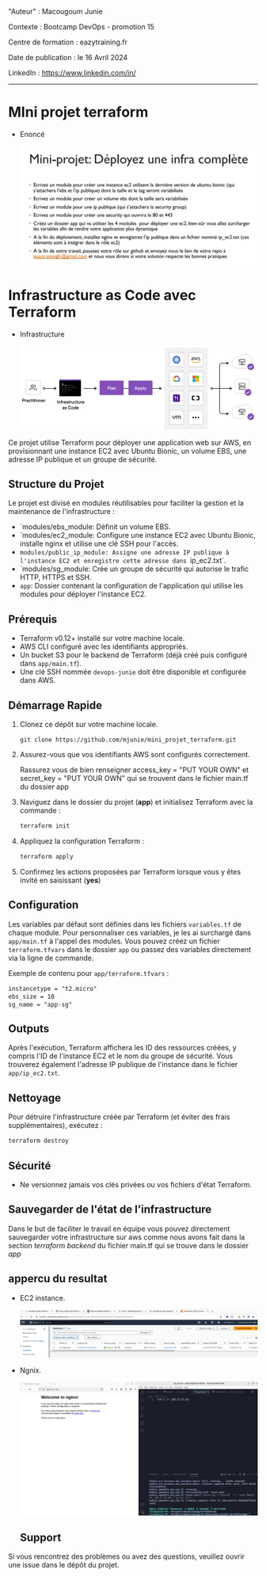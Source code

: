 
"Auteur" : Macougoum Junie

Contexte : Bootcamp DevOps - promotion 15

Centre de formation : eazytraining.fr

Date de publication : le 16 Avril 2024

LinkedIn : https://www.linkedin.com/in/

---
# MIni projet terraform
- Enoncé

    ![Tux, the Linux mascot](/images/tpterraform.png)

# Infrastructure as Code avec Terraform

- Infrastructure

    ![Tux, the Linux mascot](/images/illustration.png)
  
Ce projet utilise Terraform pour déployer une application web sur AWS, en provisionnant une instance EC2 avec Ubuntu Bionic, un volume EBS, une adresse IP publique et un groupe de sécurité.

## Structure du Projet

Le projet est divisé en modules réutilisables pour faciliter la gestion et la maintenance de l'infrastructure :

- `modules/ebs_module: Définit un volume EBS.
- `modules/ec2_module: Configure une instance EC2 avec Ubuntu Bionic, installe nginx et utilise une clé SSH pour l'accès.
- `modules/public_ip_module: Assigne une adresse IP publique à l'instance EC2 et enregistre cette adresse dans `ip_ec2.txt`.
- `modules/sg_module: Crée un groupe de sécurité qui autorise le trafic HTTP, HTTPS et SSH.
- `app`: Dossier contenant la configuration de l'application qui utilise les modules pour déployer l'instance EC2.

## Prérequis

- Terraform v0.12+ installé sur votre machine locale.
- AWS CLI configuré avec les identifiants appropriés.
- Un bucket S3 pour le backend de Terraform (déjà créé puis configuré dans `app/main.tf`).
- Une clé SSH nommée `devops-junie` doit être disponible et configurée dans AWS.

## Démarrage Rapide

1. Clonez ce dépôt sur votre machine locale.

    ```
    git clone https://github.com/mjunie/mini_projet_terraform.git
    ```

2. Assurez-vous que vos identifiants AWS sont configurés correctement.

   Rassurez vous de bien renseigner  access_key = "PUT YOUR OWN"  et secret_key = "PUT YOUR OWN" qui se trouvent dans le fichier main.tf du dossier app

4. Naviguez dans le dossier du projet (**app**) et initialisez Terraform avec la commande :

   ```sh
   terraform init
   ```

5. Appliquez la configuration Terraform :

   ```sh
   terraform apply
   ```

6. Confirmez les actions proposées par Terraform lorsque vous y êtes invité en saisissant (**yes**)

## Configuration

Les variables par défaut sont définies dans les fichiers `variables.tf` de chaque module. Pour personnaliser ces variables, je les ai surchargé dans `app/main.tf` à l'appel des modules. Vous pouvez créez un fichier `terraform.tfvars` dans le dossier `app` ou passez des variables directement via la ligne de commande.

Exemple de contenu pour `app/terraform.tfvars` :

```hcl
instancetype = "t2.micro"
ebs_size = 10
sg_name = "app-sg"
```

## Outputs

Après l'exécution, Terraform affichera les ID des ressources créées, y compris l'ID de l'instance EC2 et le nom du groupe de sécurité. Vous trouverez également l'adresse IP publique de l'instance dans le fichier `app/ip_ec2.txt`.

## Nettoyage

Pour détruire l'infrastructure créée par Terraform (et éviter des frais supplémentaires), exécutez :

```sh
terraform destroy
```

## Sécurité

- Ne versionnez jamais vos clés privées ou vos fichiers d'état Terraform.

## Sauvegarder de l'état de l'infrastructure

  Dans le but de faciliter le travail en équipe vous pouvez directement sauvegarder votre infrastructure sur aws comme nous avons fait dans la section *terraform backend* du fichier main.tf qui se trouve dans le dossier *app* 

## appercu du resultat

- EC2 instance.

    ![Tux, the Linux mascot](/images/ec2.png)
- Ngnix.

    ![Tux, the Linux mascot](/images/resultterraform.png)
  
  ## Support

Si vous rencontrez des problèmes ou avez des questions, veuillez ouvrir une issue dans le dépôt du projet.
